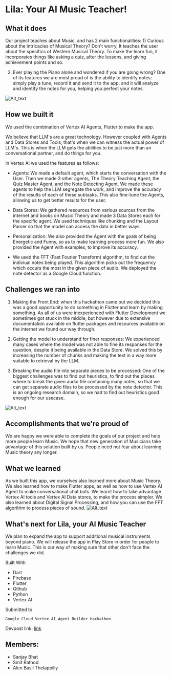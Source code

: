 # Lila: Your AI Music Teacher!

## What it does

Our project teaches about Music, and has 2 main functionalities: 1) Curious about the intricacies of Musical Theory? Don't worry, It teaches the user about the specifics of Western Musical Theory. To make the learn fun, it incorporates things like asking a quiz, after the lessons, and giving achievement points and so.

2) Ever playing the Piano alone and wondered if you are going wrong? One of its features we are most proud of is the ability to identify notes: simply play a tune, record it and send it to the app, and it will analyze and identify the notes for you, helping you perfect your notes.

![Alt_text](https://raw.githubusercontent.com/sanjaybhat2004/AI_Music_Teacher/newest_branch/demo_images/homepage.png)

## How we built it

We used the combination of Vertex AI Agents, Flutter to make the app.

We believe that LLM's are a great technology. However coupled with Agents and Data Stores and Tools, that's when we can witness the actual power of LLM's. This is when the LLM gets the abilities to be just more than an conversational partner, and do things for you.

In Vertex AI we used the features as follows:

- Agents: We made a default agent, which starts the conversation with the User. Then we made 3 other agents, The Theory Teaching Agent, the Quiz Master Agent, and the Note Detecting Agent. We made these agents to help the LLM segregate the work, and improve the accuracy of the results of each of these subtasks. This also fine-tune the Agents, allowing us to get better results for the user.

- Data Stores: We gathered resources from various sources from the internet and books on Music Theory and made 3 Data Stores each for the specific agent. We used techniques like chunking and the Layout Parser so that the model can access the data in better ways.

- Personalization: We also provided the Agent with the goals of being Energetic and Funny, so as to make learning process more fun. We also provided the Agent with examples, to improve its accuracy.

- We used the FFT (Fast Fourier Transform) algorithm, to find out the indiviual notes being played. This algorithm picks out the frequency which occurs the most in the given piece of audio. We deployed the note detector as a Google Cloud function.

## Challenges we ran into

1) Making the Front End: when this hackathon came out we decided this was a good opportunity to do something in Flutter and learn by making something. As all of us were inexperienced with Flutter Development we sometimes got stuck in the middle, but however due to extensive documentation available on flutter packages and resources available on the internet we found our way through.

2) Getting the model to understand for finer responses: We experienced many cases where the model was not able to fine its responses for the question, despite it being available in the Data Store. We solved this by increasing the number of chunks and making the text in a way more suitable to retrieval by the LLM.

3) Breaking the audio file into separate pieces to be processed: One of the biggest challenges was to find out heuristics, to find out the places where to break the given audio file containing many notes, so that we can get separate audio files to be processed by the note detector. This is an ongoing research domain, so we had to find out heuristics good enough for our usecase.

![Alt_text](https://raw.githubusercontent.com/sanjaybhat2004/AI_Music_Teacher/newest_branch/demo_images/note_separation.png)

## Accomplishments that we're proud of

We are happy we were able to complete the goals of our project and help more people learn Music. We hope that new generation of Musicians take advantage of this solution built by us. People need not fear about learning Music theory any longer.

## What we learned

As we built this app, we ourselves also learned more about Music Theory. We also learned how to make Flutter apps, as well as how to use Vertex AI Agent to make conversational chat bots. We learnt how to take advantage Vertex AI tools and Vertex AI Data stores, to make the process simpler. We also learned about Digital Signal Processing, and how you can use the FFT algorithm to process pieces of sound.
![Alt_text](https://raw.githubusercontent.com/sanjaybhat2004/AI_Music_Teacher/newest_branch/demo_images/chatpage.png)

## What's next for Lila, your AI Music Teacher


We plan to expand the app to support additional musical instruments beyond piano. We will release the app in Play Store in order for people to learn Music. This is our way of making sure that other don't face the challenges we did.

Built With
- Dart
- Firebase
- Flutter
- Github
- Python
- Vertex AI

Submitted to

    Google Cloud Vertex AI Agent Builder Hackathon

Devpost link: [link](https://devpost.com/software/lila-your-ai-music-teacher)
    
## Members:
- Sanjay Bhat
- Smit Rathod
- Alen Basil Thelappilly


